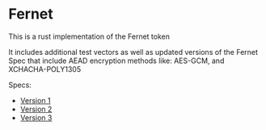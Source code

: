 # Fernet

This is a rust implementation of the Fernet token

It includes additional test vectors as well as updated versions of the Fernet Spec that include AEAD encryption methods like: AES-GCM, and XCHACHA-POLY1305

Specs:

   - [Version 1](https://github.com/fernet/spec/blob/master/Spec.md)
   - [Version 2](./specs/version2.md)
   - [Version 3](./specs/version3.md)
